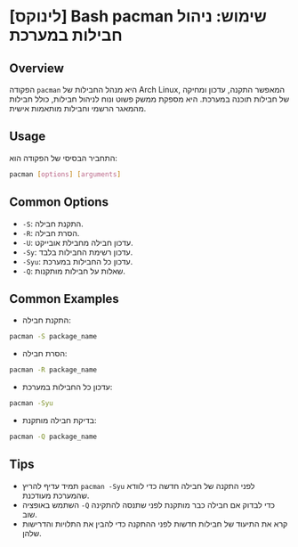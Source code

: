 # [לינוקס] Bash pacman שימוש: ניהול חבילות במערכת

## Overview
הפקודה `pacman` היא מנהל החבילות של Arch Linux, המאפשר התקנה, עדכון ומחיקה של חבילות תוכנה במערכת. היא מספקת ממשק פשוט ונוח לניהול חבילות, כולל חבילות מהמאגר הרשמי וחבילות מותאמות אישית.

## Usage
התחביר הבסיסי של הפקודה הוא:
```bash
pacman [options] [arguments]
```

## Common Options
- `-S`: התקנת חבילה.
- `-R`: הסרת חבילה.
- `-U`: עדכון חבילה מחבילת אובייקט.
- `-Sy`: עדכון רשימת החבילות בלבד.
- `-Syu`: עדכון כל החבילות במערכת.
- `-Q`: שאלות על חבילות מותקנות.

## Common Examples
- התקנת חבילה:
```bash
pacman -S package_name
```
- הסרת חבילה:
```bash
pacman -R package_name
```
- עדכון כל החבילות במערכת:
```bash
pacman -Syu
```
- בדיקת חבילה מותקנת:
```bash
pacman -Q package_name
```

## Tips
- תמיד עדיף להריץ `pacman -Syu` לפני התקנה של חבילה חדשה כדי לוודא שהמערכת מעודכנת.
- השתמש באופציה `-Q` כדי לבדוק אם חבילה כבר מותקנת לפני שתנסה להתקינה שוב.
- קרא את התיעוד של חבילות חדשות לפני ההתקנה כדי להבין את התלויות והדרישות שלהן.